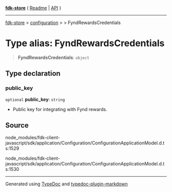 [**fdk-store**](../../../README.md) ( [Readme](../../../README.md) \| [API](../../../API.md) )

---

[fdk-store](../../../API.md) > [configuration](../../README.md) > [<internal>](../README.md) > FyndRewardsCredentials

# Type alias: FyndRewardsCredentials

> **FyndRewardsCredentials**: `object`

## Type declaration

### public_key

`optional` **public_key**: `string`

- Public key for integrating with Fynd rewards.

## Source

node_modules/fdk-client-javascript/sdk/application/Configuration/ConfigurationApplicationModel.d.ts:1529

node_modules/fdk-client-javascript/sdk/application/Configuration/ConfigurationApplicationModel.d.ts:1530

---

Generated using [TypeDoc](https://typedoc.org/) and [typedoc-plugin-markdown](https://www.npmjs.com/package/typedoc-plugin-markdown)
